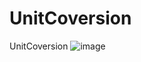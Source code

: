 # UnitCoversion
UnitCoversion
![image](https://github.com/yfl007/UnitCoversion/blob/master/screenshot/screen.png?raw=true)
